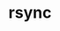 ---
title: "rsync"
layout: cache
categories: [package, develop]
meta: {"compilers": ["gcc@11.4.0"], "num_specs": 10, "num_specs_by_stack": {"hep": 10, "root": 10}, "oss": ["ubuntu22.04"], "platforms": ["linux"], "stacks": ["hep", "root"], "targets": ["x86_64_v3"], "versions": ["3.4.1"]}
spec_details: [{"compiler": "gcc@11.4.0", "hash": "3mejrfwfsy7pwhqwsvy6kqvvox2vrjbo", "os": "ubuntu22.04", "platform": "linux", "size": "-", "stacks": ["hep", "root"], "target": "x86_64_v3", "variants": ["build_system=autotools"], "versions": ["3.4.1"]}, {"compiler": "gcc@11.4.0", "hash": "6hrmaa7ne2cbtsqtzqayvqggmn2tlhyg", "os": "ubuntu22.04", "platform": "linux", "size": "-", "stacks": ["hep", "root"], "target": "x86_64_v3", "variants": ["build_system=autotools"], "versions": ["3.4.1"]}, {"compiler": "gcc@11.4.0", "hash": "6mfxto66i7w5wbwhfsc2nw6lirbwecb4", "os": "ubuntu22.04", "platform": "linux", "size": "-", "stacks": ["hep", "root"], "target": "x86_64_v3", "variants": ["build_system=autotools"], "versions": ["3.4.1"]}, {"compiler": "gcc@11.4.0", "hash": "6tqoxzdacnv4ftmu5uj5tl2dhic33ag4", "os": "ubuntu22.04", "platform": "linux", "size": "-", "stacks": ["hep", "root"], "target": "x86_64_v3", "variants": ["build_system=autotools"], "versions": ["3.4.1"]}, {"compiler": "gcc@11.4.0", "hash": "f66ukid5kgjh2uwtp74o7jgo7klihoi6", "os": "ubuntu22.04", "platform": "linux", "size": "-", "stacks": ["hep", "root"], "target": "x86_64_v3", "variants": ["build_system=autotools"], "versions": ["3.4.1"]}, {"compiler": "gcc@11.4.0", "hash": "k56bd5hpvxp64owg6o6e2jdwzu7w2z2e", "os": "ubuntu22.04", "platform": "linux", "size": "-", "stacks": ["hep", "root"], "target": "x86_64_v3", "variants": ["build_system=autotools"], "versions": ["3.4.1"]}, {"compiler": "gcc@11.4.0", "hash": "lpvry3zlthzc4duqvlxritmq6tihckfq", "os": "ubuntu22.04", "platform": "linux", "size": "-", "stacks": ["hep", "root"], "target": "x86_64_v3", "variants": ["build_system=autotools"], "versions": ["3.4.1"]}, {"compiler": "gcc@11.4.0", "hash": "rkhcgpl44dolqwsdvxcpgsn4oju6dlcx", "os": "ubuntu22.04", "platform": "linux", "size": "-", "stacks": ["hep", "root"], "target": "x86_64_v3", "variants": ["build_system=autotools"], "versions": ["3.4.1"]}, {"compiler": "gcc@11.4.0", "hash": "x6hvpfee55s4jfduwirbepoz2l7vvfph", "os": "ubuntu22.04", "platform": "linux", "size": "-", "stacks": ["hep", "root"], "target": "x86_64_v3", "variants": ["build_system=autotools"], "versions": ["3.4.1"]}, {"compiler": "gcc@11.4.0", "hash": "xtu2cin5lz7fuxdgouiw2lnrl7gamggc", "os": "ubuntu22.04", "platform": "linux", "size": "-", "stacks": ["hep", "root"], "target": "x86_64_v3", "variants": ["build_system=autotools"], "versions": ["3.4.1"]}]
---